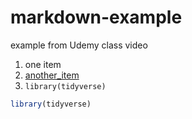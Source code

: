 # markdown-example
example from Udemy class video

1. one item
2. [another_item](google.com)
3. `library(tidyverse)`

```r
library(tidyverse)
```

